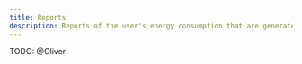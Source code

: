 ```yaml
---
title: Reports
description: Reports of the user's energy consumption that are generated periodically.
---
```


TODO: @Oliver